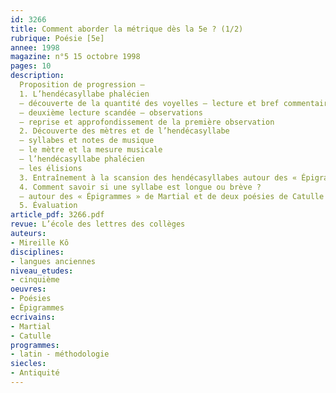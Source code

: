 ```yaml
---
id: 3266
title: Comment aborder la métrique dès la 5e ? (1/2)
rubrique: Poésie [5e]
annee: 1998
magazine: n°5 15 octobre 1998
pages: 10
description: 
  Proposition de progression – 
  1. L’hendécasyllabe phalécien
  – découverte de la quantité des voyelles – lecture et bref commentaire d’un épigramme de Martial
  – deuxième lecture scandée – observations
  – reprise et approfondissement de la première observation
  2. Découverte des mètres et de l’hendécasyllabe
  – syllabes et notes de musique
  – le mètre et la mesure musicale
  – l’hendécasyllabe phalécien
  – les élisions
  3. Entraînement à la scansion des hendécasyllabes autour des « Épigrammes », de Martial
  4. Comment savoir si une syllabe est longue ou brève ?
  – autour des « Épigrammes » de Martial et de deux poésies de Catulle
  5. Évaluation
article_pdf: 3266.pdf
revue: L’école des lettres des collèges
auteurs:
- Mireille Kô
disciplines:
- langues anciennes
niveau_etudes:
- cinquième
oeuvres:
- Poésies
- Épigrammes
ecrivains:
- Martial
- Catulle
programmes:
- latin - méthodologie
siecles:
- Antiquité
---
```

